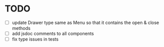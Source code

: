 # TODO

- [ ] update Drawer type same as Menu so that it contains the open & close methods
- [ ] add jsdoc comments to all components
- [ ] fix type issues in tests

